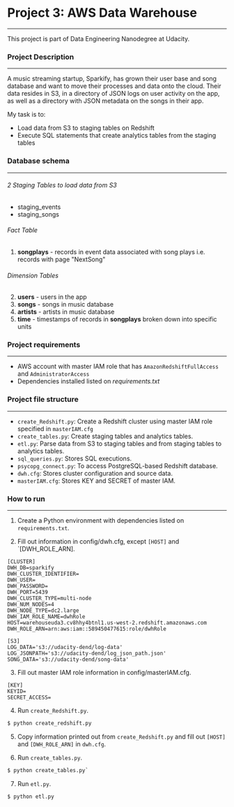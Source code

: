 # Project 3: AWS Data Warehouse
---

This project is part of Data Engineering Nanodegree at Udacity.

### Project Description
---

A music streaming startup, Sparkify, has grown their user base and song database and want to move their processes and data onto the cloud. Their data resides in S3, in a directory of JSON logs on user activity on the app, as well as a directory with JSON metadata on the songs in their app.

My task is to:
- Load data from S3 to staging tables on Redshift
- Execute SQL statements that create analytics tables from the staging tables

### Database schema
---

###### 2 Staging Tables to load data from S3
 - staging_events
 - staging_songs

###### Fact Table
1. **songplays** - records in event data associated with song plays i.e. records with page "NextSong"

###### Dimension Tables
2. **users** - users in the app
3. **songs** - songs in music database
4. **artists** - artists in music database
5. **time** - timestamps of records in **songplays** broken down into specific units

<Database schema.png>

### Project requirements
---

* AWS account with master IAM role that has `AmazonRedshiftFullAccess` and `AdministratorAccess`
* Dependencies installed listed on *requirements.txt*

### Project file structure
---

* `create_Redshift.py`: Create a Redshift cluster using master IAM role specified in `masterIAM.cfg`
* `create_tables.py`: Create staging tables and analytics tables.
* `etl.py`: Parse data from S3 to staging tables and from staging tables to analytics tables.
* `sql_queries.py`: Stores SQL executions.
* `psycopg_connect.py`: To access PostgreSQL-based Redshift database.
* `dwh.cfg`: Stores cluster configuration and source data.
* `masterIAM.cfg`: Stores KEY and SECRET of master IAM.


### How to run
---

1. Create a Python environment with dependencies listed on `requirements.txt`.

2. Fill out information in config/dwh.cfg, except `[HOST]` and `[DWH_ROLE_ARN].
```
[CLUSTER]
DWH_DB=sparkify
DWH_CLUSTER_IDENTIFIER=
DWH_USER=
DWH_PASSWORD=
DWH_PORT=5439
DWH_CLUSTER_TYPE=multi-node
DWH_NUM_NODES=4
DWH_NODE_TYPE=dc2.large
DWH_IAM_ROLE_NAME=dwhRole
HOST=warehouseuda3.cv8hhy4btnl1.us-west-2.redshift.amazonaws.com
DWH_ROLE_ARN=arn:aws:iam::589450477615:role/dwhRole

[S3]
LOG_DATA='s3://udacity-dend/log-data'
LOG_JSONPATH='s3://udacity-dend/log_json_path.json'
SONG_DATA='s3://udacity-dend/song-data'
```
3. Fill out master IAM role information in config/masterIAM.cfg.
```
[KEY]
KEYID=
SECRET_ACCESS=
```

4. Run `create_Redshift.py`.
```python
$ python create_redshift.py
```
5. Copy information printed out from `create_Redshift.py` and fill out `[HOST]` and `[DWH_ROLE_ARN]` in `dwh.cfg`.

6. Run `create_tables.py`.
```python
$ python create_tables.py`
```

7. Run `etl.py`.
```python
$ python etl.py
```





